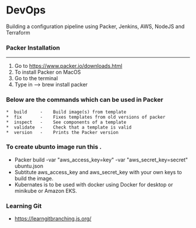 # DevOps
Building a configuration pipeline using Packer, Jenkins, AWS, NodeJS and Terraform

### Packer Installation
----
1.  Go to https://www.packer.io/downloads.html    
2.  To install Packer on MacOS   
3.  Go to the terminal   
4.  Type in --> brew install packer 

### Below are the commands which can be used in Packer       
    *  build     -    Build image(s) from template       
    *  fix       -    Fixes templates from old versions of packer    
    *  inspect   -    See components of a template       
    *  validate  -    Check that a template is valid       
    *  version   -    Prints the Packer version          
### To create ubunto image run this .     
*   Packer build -var "aws_access_key=key" -var "aws_secret_key=secret" ubuntu.json    
*   Subtitute aws_access_key and aws_secret_key with your own keys to build the image.
*   Kubernates is to be used with docker using Docker for desktop or minikube or Amazon EKS.
### Learning Git

*  https://learngitbranching.js.org/

